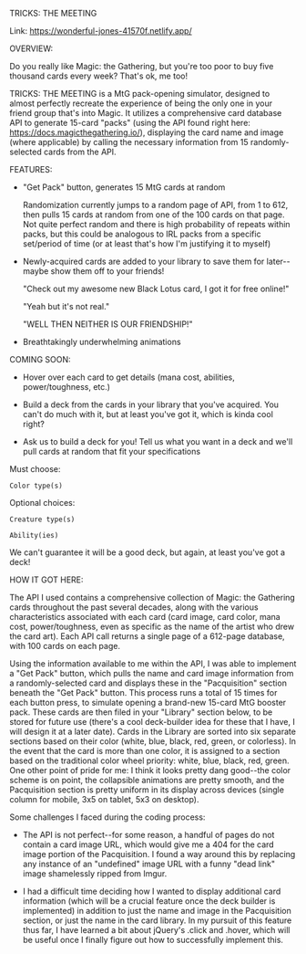 TRICKS: THE MEETING

Link: https://wonderful-jones-41570f.netlify.app/

OVERVIEW:

Do you really like Magic: the Gathering, but you're too poor to buy five thousand cards every week?
That's ok, me too!

TRICKS: THE MEETING is a MtG pack-opening simulator, designed to almost perfectly recreate the experience of being the only one in your friend group that's into Magic. It utilizes a comprehensive card database API to generate 15-card "packs" (using the API found right here: https://docs.magicthegathering.io/), displaying the card name and image (where applicable) by calling the necessary information from 15 randomly-selected cards from the API.

FEATURES:

* "Get Pack" button, generates 15 MtG cards at random

    Randomization currently jumps to a random page of API, from 1 to 612, then pulls 15 cards at random from one of the 100 cards on that page. Not quite perfect random and there is high probability of repeats within packs, but this could be analogous to IRL packs from a specific set/period of time (or at least that's how I'm justifying it to myself)

* Newly-acquired cards are added to your library to save them for later--maybe show them off to your friends!

    "Check out my awesome new Black Lotus card, I got it for free online!"

    "Yeah but it's not real."

    "WELL THEN NEITHER IS OUR FRIENDSHIP!"

* Breathtakingly underwhelming animations

COMING SOON:

* Hover over each card to get details (mana cost, abilities, power/toughness, etc.) 

* Build a deck from the cards in your library that you've acquired. You can't do much with it, but at least you've got it, which is kinda cool right?

* Ask us to build a deck for you! Tell us what you want in a deck and we'll pull cards at random that fit your specifications

Must choose:

    Color type(s)

Optional choices:

    Creature type(s)

    Ability(ies)

We can't guarantee it will be a good deck, but again, at least you've got a deck!

HOW IT GOT HERE:

The API I used contains a comprehensive collection of Magic: the Gathering cards throughout the past several decades, along with the various characteristics associated with each card (card image, card color, mana cost, power/toughness, even as specific as the name of the artist who drew the card art). Each API call returns a single page of a 612-page database, with 100 cards on each page.

Using the information available to me within the API, I was able to implement a "Get Pack" button, which pulls the name and card image information from a randomly-selected card and displays these in the "Pacquisition" section beneath the "Get Pack" button. This process runs a total of 15 times for each button press, to simulate opening a brand-new 15-card MtG booster pack. These cards are then filed in your "Library" section below, to be stored for future use (there's a cool deck-builder idea for these that I have, I will design it at a later date). Cards in the Library are sorted into six separate sections based on their color (white, blue, black, red, green, or colorless). In the event that the card is more than one color, it is assigned to a section based on the traditional color wheel priority: white, blue, black, red, green. One other point of pride for me: I think it looks pretty dang good--the color scheme is on point, the collapsible animations are pretty smooth, and the Pacquisition section is pretty uniform in its display across devices (single column for mobile, 3x5 on tablet, 5x3 on desktop).

Some challenges I faced during the coding process:

* The API is not perfect--for some reason, a handful of pages do not contain a card image URL, which would give me a 404 for the card image portion of the Pacquisition. I found a way around this by replacing any instance of an "undefined" image URL with a funny "dead link" image shamelessly ripped from Imgur.

* I had a difficult time deciding how I wanted to display additional card information (which will be a crucial feature once the deck builder is implemented) in addition to just the name and image in the Pacquisition section, or just the name in the card library. In my pursuit of this feature thus far, I have learned a bit about jQuery's .click and .hover, which will be useful once I finally figure out how to successfully implement this.